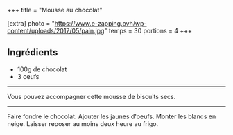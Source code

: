+++
title = "Mousse au chocolat"

[extra]
photo = "https://www.e-zapping.ovh/wp-content/uploads/2017/05/pain.jpg"
temps = 30
portions = 4
+++

## Ingrédients

- 100g de chocolat
- 3 oeufs

---

Vous pouvez accompagner cette mousse de biscuits secs.

---

Faire fondre le chocolat.
Ajouter les jaunes d'oeufs.
Monter les blancs en neige.
Laisser reposer au moins deux heure au frigo.
